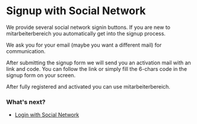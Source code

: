 # Signup with Social Network

We provide several social network signin buttons. If you are new to mitarbeiterbereich you automatically get into the signup process.

We ask you for your email (maybe you want a different mail) for communication.

After submitting the signup form we will send you an activation mail with an link and code. You can follow the link or simply fill the 6-chars code in the signup form on your screen.

After fully registered and activated you can use mitarbeiterbereich.

### What's next?

- [Login with Social Network](../login/login-with-social-network.md)
